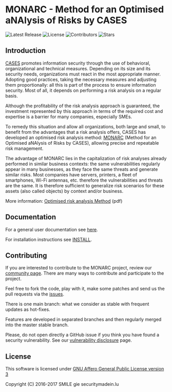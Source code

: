 MONARC - Method for an Optimised aNAlysis of Risks by CASES
===========================================================

![Latest Release](https://img.shields.io/github/release/monarc-project/MonarcAppFO.svg?style=flat-square)
![License](https://img.shields.io/github/license/monarc-project/MonarcAppFO.svg?style=flat-square)
![Contributors](https://img.shields.io/github/contributors/monarc-project/MonarcAppFO.svg?style=flat-square)
![Stars](https://img.shields.io/github/stars/monarc-project/MonarcAppFO.svg?style=flat-square)

Introduction
------------

[CASES](https://www.cases.lu) promotes information security through the use of
behavioral, organizational and technical measures. Depending on its size and its
security needs, organizations must react in the most appropriate manner.
Adopting good practices, taking the necessary measures and adjusting them
proportionally: all this is part of the process to ensure information security.
Most of all, it depends on performing a risk analysis on a regular basis.

Although the profitability of the risk analysis approach is guaranteed, the
investment represented by this approach in terms of the required cost and
expertise is a barrier for many companies, especially SMEs.

To remedy this situation and allow all organizations, both large and small, to
benefit from the advantages that a risk analysis offers, CASES has developed an
optimised risk analysis method:
[MONARC](https://github.com/monarc-project/MonarcAppFO)
(Method for an Optimised aNAlysis of Risks by CASES), allowing precise and
repeatable risk management.

The advantage of MONARC lies in the capitalization of risk analyses already
performed in similar business contexts: the same vulnerabilities
regularly appear in many businesses, as they face the same threats and generate
similar risks. Most companies have servers, printers, a fleet of smartphones,
Wi-Fi antennas, etc. therefore the vulnerabilities and threats are the same.
It is therefore sufficient to generalize risk scenarios for these assets (also
called objects) by context and/or business.

More information:
[Optimised risk analysis Method](https://www.cases.lu/index-quick.php?dims_op=doc_file_download&docfile_md5id=56ee6ff569a40a5b52bed0e526a6a77f) (pdf)


Documentation
-------------

For a general user documentation see
[here](https://github.com/monarc-project/MonarcAppFO/tree/master/docs).

For installation instructions see
[INSTALL](https://github.com/monarc-project/MonarcAppFO/tree/master/INSTALL).


Contributing
------------

If you are interested to contribute to the MONARC project, review our
[community page](https://monarc-project.github.io/pages/community/).
There are many ways to contribute and participate to the project.

Feel free to fork the code, play with it, make some patches and send us the pull
requests via the [issues](https://github.com/monarc-project/MonarcAppFO/issues).

There is one main branch: what we consider as stable with frequent updates as
hot-fixes.

Features are developed in separated branches and then regularly merged into the
master stable branch.

Please, do not open directly a GitHub issue if you think you have found a
security vulnerability. See our
[vulnerability disclosure](https://monarc-project.github.io/pages/community/vulnerability-disclosure)
page.


License
-------

This software is licensed under
[GNU Affero General Public License version 3](http://www.gnu.org/licenses/agpl-3.0.html)

Copyright (C) 2016-2017 SMILE gie securitymadein.lu
